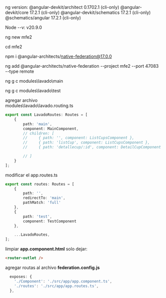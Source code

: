 ng version: 
@angular-devkit/architect    0.1702.1 (cli-only)
@angular-devkit/core         17.2.1 (cli-only)
@angular-devkit/schematics   17.2.1 (cli-only)
@schematics/angular          17.2.1 (cli-only)

Node --v:
v20.9.0

ng new mfe2

cd mfe2

npm i @angular-architects/native-federation@17.0.0

ng add @angular-architects/native-federation --project mfe2 --port 47083 --type remote

ng g c modules\lavado\main 


ng g c modules\lavado\test


agregar archivo  
modules\lavado\lavado.routing.ts
```ts
export const LavadoRoutes: Routes = [
    {
        path: 'main',
        component: MainComponent,
        // children: [
        //     { path: '', component: ListCupsComponent },
        //     { path: 'listCup', component: ListCupsComponent },
        //     { path: 'detallecup/:id', component: DetailCupComponent }

        // ]
    }
];
```

modificar el 
app.routes.ts

```ts
export const routes: Routes = [
    {
        path: '',
        redirectTo: 'main',
        pathMatch: 'full'
    },
    {
        path: 'test',
        component: TestComponent
    },

    ...LavadoRoutes,
];
```

limpiar **app.component.html** solo dejar:
```html
<router-outlet />
```

agregar routas al archivo **federation.config.js**
```ts
  exposes: {
    './Component': './src/app/app.component.ts',
    './routes': './src/app/app.routes.ts',
  },
```